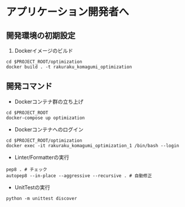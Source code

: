 # アプリケーション開発者へ
## 開発環境の初期設定
1. Dockerイメージのビルド

```shell
cd $PROJECT_ROOT/optimization
docker build . -t rakuraku_komagumi_optimization
```

## 開発コマンド
* Dockerコンテナ群の立ち上げ

```shell
cd $PROJECT_ROOT
docker-compose up optimization
```

* Dockerコンテナへのログイン 

```shell
cd $PROJECT_ROOT/optimization
docker exec -it rakuraku_komagumi_optimization_1 /bin/bash --login
```

* Linter/Formatterの実行

```shell
pep8 . # チェック
autopep8 --in-place --aggressive --recursive . # 自動修正
```

* UnitTestの実行

```shell
python -m unittest discover
```
